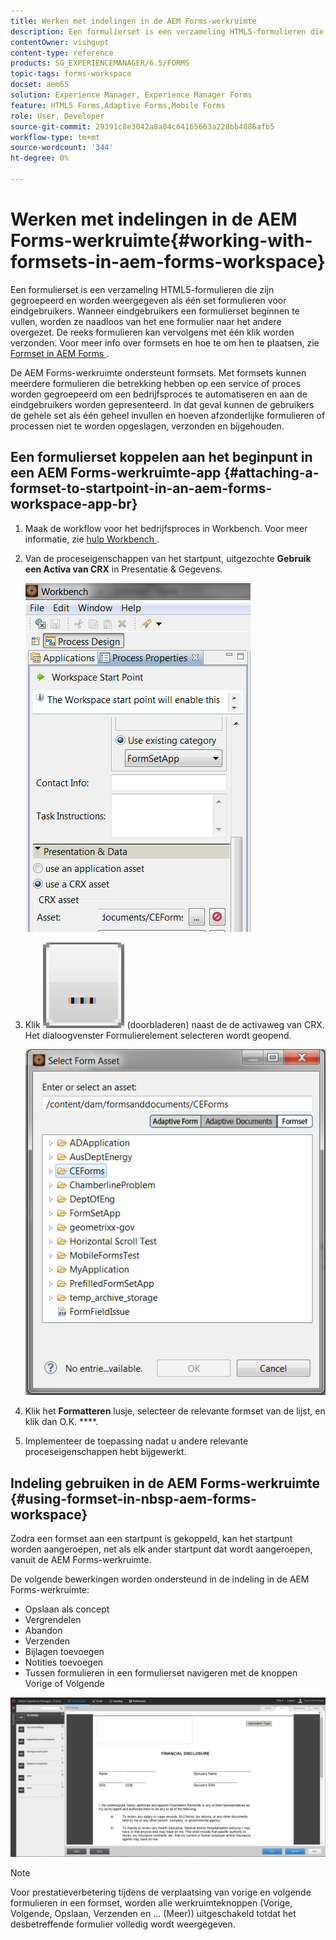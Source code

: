 ```yaml
---
title: Werken met indelingen in de AEM Forms-werkruimte
description: Een formulierset is een verzameling HTML5-formulieren die zijn gegroepeerd en worden weergegeven als één set formulieren voor eindgebruikers. Leer hoe u in de AEM Forms-werkruimte met formsets kunt werken.
contentOwner: vishgupt
content-type: reference
products: SG_EXPERIENCEMANAGER/6.5/FORMS
topic-tags: forms-workspace
docset: aem65
solution: Experience Manager, Experience Manager Forms
feature: HTML5 Forms,Adaptive Forms,Mobile Forms
role: User, Developer
source-git-commit: 29391c8e3042a8a04c64165663a228bb4886afb5
workflow-type: tm+mt
source-wordcount: '344'
ht-degree: 0%

---
```


# Werken met indelingen in de AEM Forms-werkruimte{#working-with-formsets-in-aem-forms-workspace}

Een formulierset is een verzameling HTML5-formulieren die zijn gegroepeerd en worden weergegeven als één set formulieren voor eindgebruikers. Wanneer eindgebruikers een formulierset beginnen te vullen, worden ze naadloos van het ene formulier naar het andere overgezet. De reeks formulieren kan vervolgens met één klik worden verzonden. Voor meer info over formsets en hoe te om hen te plaatsen, zie [ Formset in AEM Forms ](../../forms/using/formset-in-aem-forms.md).

De AEM Forms-werkruimte ondersteunt formsets. Met formsets kunnen meerdere formulieren die betrekking hebben op een service of proces worden gegroepeerd om een bedrijfsproces te automatiseren en aan de eindgebruikers worden gepresenteerd. In dat geval kunnen de gebruikers de gehele set als één geheel invullen en hoeven afzonderlijke formulieren of processen niet te worden opgeslagen, verzonden en bijgehouden.

## Een formulierset koppelen aan het beginpunt in een AEM Forms-werkruimte-app {#attaching-a-formset-to-startpoint-in-an-aem-forms-workspace-app-br}

1. Maak de workflow voor het bedrijfsproces in Workbench. Voor meer informatie, zie [ hulp Workbench ](https://www.adobe.com/go/learn_aemforms_workbench_63).
1. Van de proceseigenschappen van het startpunt, uitgezochte **Gebruik een Activa van CRX** in Presentatie &amp; Gegevens.

   ![ 1-3 ](assets/1-3.png)

1. Klik ![ doorbladeren ](assets/browse.png) (doorbladeren) naast de de activaweg van CRX. Het dialoogvenster Formulierelement selecteren wordt geopend.

   ![ 2-1 ](assets/2-1.png)

1. Klik het **Formatteren** lusje, selecteer de relevante formset van de lijst, en klik dan O.K. ****.

1. Implementeer de toepassing nadat u andere relevante proceseigenschappen hebt bijgewerkt.

## Indeling gebruiken in de AEM Forms-werkruimte {#using-formset-in-nbsp-aem-forms-workspace}

Zodra een formset aan een startpunt is gekoppeld, kan het startpunt worden aangeroepen, net als elk ander startpunt dat wordt aangeroepen, vanuit de AEM Forms-werkruimte.

De volgende bewerkingen worden ondersteund in de indeling in de AEM Forms-werkruimte:

* Opslaan als concept
* Vergrendelen
* Abandon
* Verzenden
* Bijlagen toevoegen
* Notities toevoegen
* Tussen formulieren in een formulierset navigeren met de knoppen Vorige of Volgende

![ 3-1 ](assets/3-1.png)

>[!NOTE]
>
>Voor prestatieverbetering tijdens de verplaatsing van vorige en volgende formulieren in een formset, worden alle werkruimteknoppen (Vorige, Volgende, Opslaan, Verzenden en ... (Meer)) uitgeschakeld totdat het desbetreffende formulier volledig wordt weergegeven.

